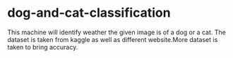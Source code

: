 # dog-and-cat-classification
This machine will identify weather the given image is of a dog or a cat.
The dataset is taken from kaggle as well as different website.More dataset is taken to bring accuracy.
